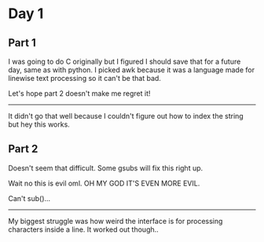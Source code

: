 # Day 1

## Part 1

I was going to do C originally but I figured I should save that for a future day, same as with python. I picked awk because it was a language made for linewise text processing so it can't be that bad.

Let's hope part 2 doesn't make me regret it!

---

It didn't go that well because I couldn't figure out how to index the string but hey this works.

## Part 2
Doesn't seem that difficult. Some gsubs will fix this right up.

Wait no this is evil oml. OH MY GOD IT'S EVEN MORE EVIL.

Can't sub()...

---

My biggest struggle was how weird the interface is for processing characters inside a line. It worked out though..
